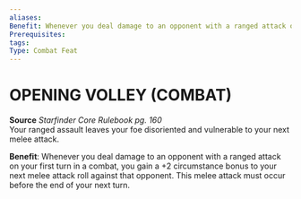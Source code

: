 ```yaml
---
aliases: 
Benefit: Whenever you deal damage to an opponent with a ranged attack on your first turn in a combat, you gain a +2 circumstance bonus to your next melee attack roll against that opponent. This melee attack must occur before the end of your next turn.
Prerequisites: 
tags: 
Type: Combat Feat
---
```

# OPENING VOLLEY (COMBAT)
**Source** _Starfinder Core Rulebook pg. 160_  
Your ranged assault leaves your foe disoriented and vulnerable to your next melee attack.

**Benefit**: Whenever you deal damage to an opponent with a ranged attack on your first turn in a combat, you gain a +2 circumstance bonus to your next melee attack roll against that opponent. This melee attack must occur before the end of your next turn.
